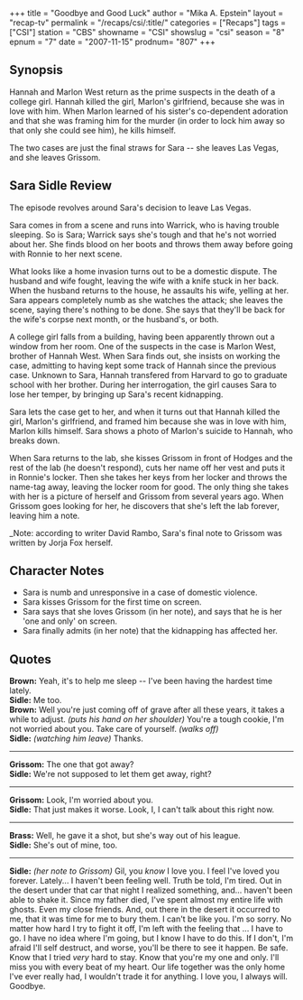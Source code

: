 +++
title = "Goodbye and Good Luck"
author = "Mika A. Epstein"
layout = "recap-tv"
permalink = "/recaps/csi/:title/"
categories = ["Recaps"]
tags = ["CSI"]
station = "CBS"
showname = "CSI"
showslug = "csi"
season = "8"
epnum = "7"
date = "2007-11-15"
prodnum= "807"
+++

## Synopsis

Hannah and Marlon West  return as the prime suspects in the death of a college girl. Hannah killed the girl, Marlon's girlfriend, because she was in love with him. When Marlon learned of his sister's co-dependent adoration and that she was framing him for the murder (in order to lock him away so that only she could see him), he kills himself.

The two cases are just the final straws for Sara -- she leaves Las Vegas, and she leaves Grissom.

## Sara Sidle Review

The episode revolves around Sara's decision to leave Las Vegas.

Sara comes in from a scene and runs into Warrick, who is having trouble sleeping. So is Sara; Warrick says she's tough and that he's not worried about her. She finds blood on her boots and throws them away before going with Ronnie to her next scene.

What looks like a home invasion turns out to be a domestic dispute. The husband and wife fought, leaving the wife with a knife stuck in her back. When the husband returns to the house, he assaults his wife, yelling at her. Sara appears completely numb as she watches the attack; she leaves the scene, saying there's nothing to be done. She says that they'll be back for the wife's corpse next month, or the husband's, or both.

A college girl falls from a building, having been apparently thrown out a window from her room. One of the suspects in the case is Marlon West, brother of Hannah West. When Sara finds out, she insists on working the case, admitting to having kept some track of Hannah since the previous case. Unknown to Sara, Hannah transfered from Harvard to go to graduate school with her brother. During her interrogation, the girl causes Sara to lose her temper, by bringing up Sara's recent kidnapping.

Sara lets the case get to her, and when it turns out that Hannah killed the girl, Marlon's girlfriend, and framed him because she was in love with him, Marlon kills himself. Sara shows a photo of Marlon's suicide to Hannah, who breaks down.

When Sara returns to the lab, she kisses Grissom in front of Hodges and the rest of the lab (he doesn't respond), cuts her name off her vest and puts it in Ronnie's locker. Then she takes her keys from her locker and throws the name-tag away, leaving the locker room for good. The only thing she takes with her is a picture of herself and Grissom from several years ago. When Grissom goes looking for her, he discovers that she's left the lab forever, leaving him a note.

_Note: according to writer David Rambo, Sara's final note to Grissom was written by Jorja Fox herself.

## Character Notes

* Sara is numb and unresponsive in a case of domestic violence.  
* Sara kisses Grissom for the first time on screen.  
* Sara says that she loves Grissom (in her note), and says that he is her 'one and only' on screen.  
* Sara finally admits (in her note) that the kidnapping has affected her.

## Quotes

**Brown:** Yeah, it's to help me sleep -- I've been having the hardest time lately.  
**Sidle:** Me too.  
**Brown:** Well you're just coming off of grave after all these years, it takes a while to adjust. _(puts his hand on her shoulder)_ You're a tough cookie, I'm not worried about you. Take care of yourself. _(walks off)_  
**Sidle:** _(watching him leave)_ Thanks.  

- - -

**Grissom:** The one that got away?  
**Sidle:** We're not supposed to let them get away, right?  

- - -

**Grissom:** Look, I'm worried about you.  
**Sidle:** That just makes it worse. Look, I, I can't talk about this right now.  

- - -

**Brass:** Well, he gave it a shot, but she's way out of his league.  
**Sidle:** She's out of mine, too.  

- - -

**Sidle:** _(her note to Grissom)_ Gil, you _know_ I love you. I feel I've loved you forever. Lately... I haven't been feeling well. Truth be told, I'm tired. Out in the desert under that car that night I realized something, and&#8230; haven't been able to shake it. Since my father died, I've spent almost my entire life with ghosts. Even my close friends. And, out there in the desert it occurred to me, that it was time for me to bury them. I can't be like you. I'm so sorry. No matter how hard I try to fight it off, I'm left with the feeling that ... I have to go. I have no idea where I'm going, but I know I have to do this. If I don't, I'm afraid I'll self destruct, and worse, you'll be there to see it happen. Be safe. Know that I tried _very_ hard to stay. Know that you're my one and only. I'll miss you with every beat of my heart. Our life together was the only home I've ever really had, I wouldn't trade it for anything. I love you, I always will. Goodbye.
